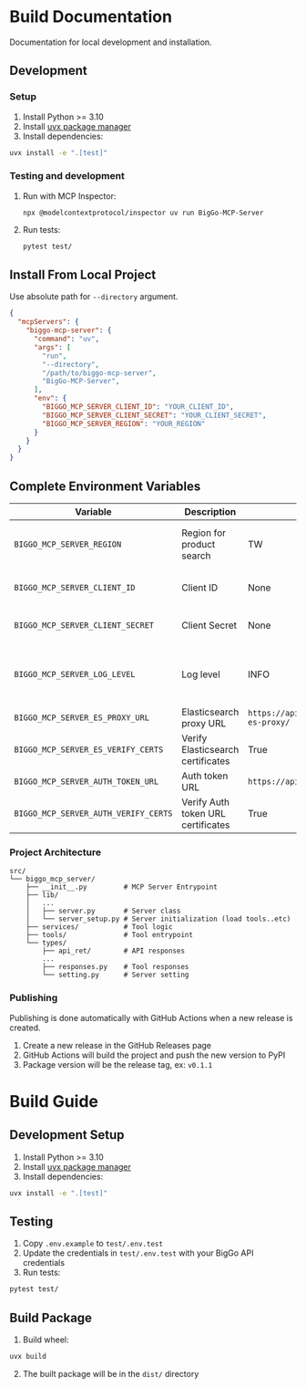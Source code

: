 # Build Documentation
Documentation for local development and installation.

## Development
### Setup
1. Install Python >= 3.10
2. Install [uvx package manager](https://docs.astral.sh/uv/getting-started/installation/)
3. Install dependencies:
```bash
uvx install -e ".[test]"
```

### Testing and development
1. Run with MCP Inspector:
   ```
   npx @modelcontextprotocol/inspector uv run BigGo-MCP-Server
   ```

2. Run tests:
   ```bash
   pytest test/
   ```

## Install From Local Project
Use absolute path for `--directory` argument.
```json
{
  "mcpServers": {
    "biggo-mcp-server": {
      "command": "uv",
      "args": [
        "run",
        "--directory",
        "/path/to/biggo-mcp-server",
        "BigGo-MCP-Server",
      ],
      "env": {
        "BIGGO_MCP_SERVER_CLIENT_ID": "YOUR_CLIENT_ID",
        "BIGGO_MCP_SERVER_CLIENT_SECRET": "YOUR_CLIENT_SECRET",
        "BIGGO_MCP_SERVER_REGION": "YOUR_REGION"
      }
    }
  }
}
```

## Complete Environment Variables
| Variable                             | Description                        | Default                                      | Choices                                    |
| ------------------------------------ | ---------------------------------- | -------------------------------------------- | ------------------------------------------ |
| `BIGGO_MCP_SERVER_REGION`            | Region for product search          | TW                                           | US, TW, JP, HK, SG, MY, IN, PH, TH, VN, ID |
| `BIGGO_MCP_SERVER_CLIENT_ID`         | Client ID                          | None                                         | Required for specification search          |
| `BIGGO_MCP_SERVER_CLIENT_SECRET`     | Client Secret                      | None                                         | Required for specification search          |
| `BIGGO_MCP_SERVER_LOG_LEVEL`         | Log level                          | INFO                                         | DEBUG, INFO, WARNING, ERROR, CRITICAL      |
| `BIGGO_MCP_SERVER_ES_PROXY_URL`      | Elasticsearch proxy URL            | `https://api.biggo.com/api/v1/mcp-es-proxy/` |
| `BIGGO_MCP_SERVER_ES_VERIFY_CERTS`   | Verify Elasticsearch certificates  | True                                         | True, False                                |
| `BIGGO_MCP_SERVER_AUTH_TOKEN_URL`    | Auth token URL                     | `https://api.biggo.com/auth/v1/token`        |
| `BIGGO_MCP_SERVER_AUTH_VERIFY_CERTS` | Verify Auth token URL certificates | True                                         | True, False                                |

### Project Architecture
```
src/
└── biggo_mcp_server/
    ├── __init__.py         # MCP Server Entrypoint
    ├── lib/
    │   ...
    │   ├── server.py       # Server class      
    │   └── server_setup.py # Server initialization (load tools..etc)
    ├── services/           # Tool logic
    ├── tools/              # Tool entrypoint
    └── types/
        ├── api_ret/        # API responses
        ...
        ├── responses.py    # Tool responses
        └── setting.py      # Server setting
```

### Publishing
Publishing is done automatically with GitHub Actions when a new release is created. 
1. Create a new release in the GitHub Releases page
2. GitHub Actions will build the project and push the new version to PyPI
3. Package version will be the release tag, ex: `v0.1.1`

# Build Guide

## Development Setup

1. Install Python >= 3.10
2. Install [uvx package manager](https://docs.astral.sh/uv/getting-started/installation/)
3. Install dependencies:
```bash
uvx install -e ".[test]"
```

## Testing

1. Copy `.env.example` to `test/.env.test`
2. Update the credentials in `test/.env.test` with your BigGo API credentials
3. Run tests:
```bash
pytest test/
```

## Build Package

1. Build wheel:
```bash
uvx build
```

2. The built package will be in the `dist/` directory
